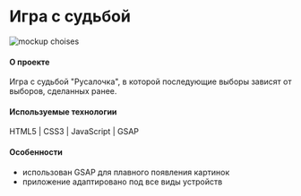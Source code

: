 # Игра с судьбой 


![mockup choises](https://github.com/Madina030596/mermaid/assets/145129934/c80df1f7-54bc-4410-a0d7-bad080b5b85e)


#### О проекте
Игра с судьбой "Русалочка", в которой последующие выборы зависят от выборов, сделанных ранее.


#### Используемые технологии
HTML5 | CSS3 | JavaScript | GSAP


#### Особенности
- использован GSAP для плавного появления картинок
- приложение адаптировано под все виды устройств

